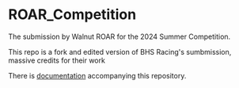 # ROAR_Competition

The submission by Walnut ROAR for the 2024 Summer Competition.

This repo is a fork and edited version of BHS Racing's sumbmission, massive credits for their work

There is [documentation](https://roar.gitbook.io/roar-competition-documentation/) accompanying this repository.
